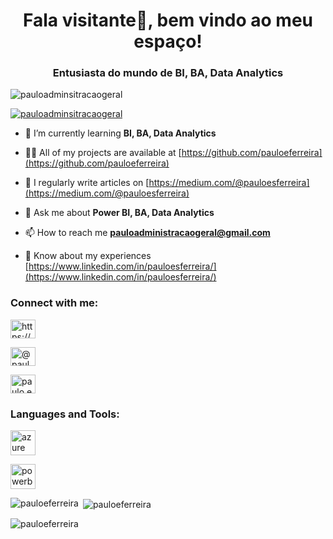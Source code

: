 <h1 align="center">Fala visitante👋, bem vindo ao meu espaço!</h1>
<h3 align="center">Entusiasta do mundo de BI, BA, Data Analytics</h3>

<p align="left"> <img src="https://komarev.com/ghpvc/?username=pauloadminsitracaogeral&label=Profile%20views&color=0e75b6&style=flat" alt="pauloadminsitracaogeral" /> </p>

<p align="left"> <a href="https://github.com/ryo-ma/github-profile-trophy"><img src="https://github-profile-trophy.vercel.app/?username=pauloadminsitracaogeral" alt="pauloadminsitracaogeral" /></a> </p>

- 🌱 I’m currently learning **BI, BA, Data Analytics**

- 👨‍💻 All of my projects are available at [https://github.com/pauloeferreira](https://github.com/pauloeferreira)

- 📝 I regularly write articles on [https://medium.com/@pauloesferreira](https://medium.com/@pauloesferreira)

- 💬 Ask me about **Power BI, BA, Data Analytics**

- 📫 How to reach me **pauloadministracaogeral@gmail.com**

- 📄 Know about my experiences [https://www.linkedin.com/in/pauloesferreira/](https://www.linkedin.com/in/pauloesferreira/)

<h3 align="left">Connect with me:</h3>
<p align="left">

  <a href="https://linkedin.com/in/https://www.linkedin.com/in/pauloesferreira/" target="blank"><img align="center" src="https://raw.githubusercontent.com/rahuldkjain/github-profile-readme-generator/master/src/images/icons/Social/linked-in-alt.svg" alt="https://www.linkedin.com/in/pauloesferreira/" height="30" width="40" /></a>

  <a href="https://medium.com/@pauloesferreira" target="blank"><img align="center" src="https://raw.githubusercontent.com/rahuldkjain/github-profile-readme-generator/master/src/images/icons/Social/medium.svg" alt="@pauloesferreira" height="30" width="40" /></a>

  <a href="https://discord.gg/paulo.e.s.ferreira#7737" target="blank"><img align="center" src="https://raw.githubusercontent.com/rahuldkjain/github-profile-readme-generator/master/src/images/icons/Social/discord.svg" alt="paulo.e.s.ferreira#7737" height="30" width="40" /></a>
</p>

<h3 align="left">Languages and Tools:</h3>
<p align="left"> <a href="https://azure.microsoft.com/en-in/" target="_blank" rel="noreferrer"> <img src="https://www.vectorlogo.zone/logos/microsoft_azure/microsoft_azure-icon.svg" alt="azure" width="40" height="40"/> </a> </p>
<p align="left"> <a href="https://powerbi.microsoft.com/pt-br/" target="_blank" rel="noreferrer"> <img src="https://www.vectorlogo.zone/logos/microsoft_powerbi/microsoft_powerbi-icon.svg" alt="powerbi" width="40" height="40"/> </a> </p>



<p><img align="left" src="https://github-readme-stats.vercel.app/api/top-langs?username=pauloeferreira&show_icons=true&locale=en&layout=compact" alt="pauloeferreira" /></p>

<p>&nbsp;<img align="center" src="https://github-readme-stats.vercel.app/api?username=pauloeferreira&show_icons=true&locale=en" alt="pauloeferreira" /></p>
<p><img align="center" src="https://github-readme-streak-stats.herokuapp.com/?user=pauloeferreira&" alt="pauloeferreira" /></p>




